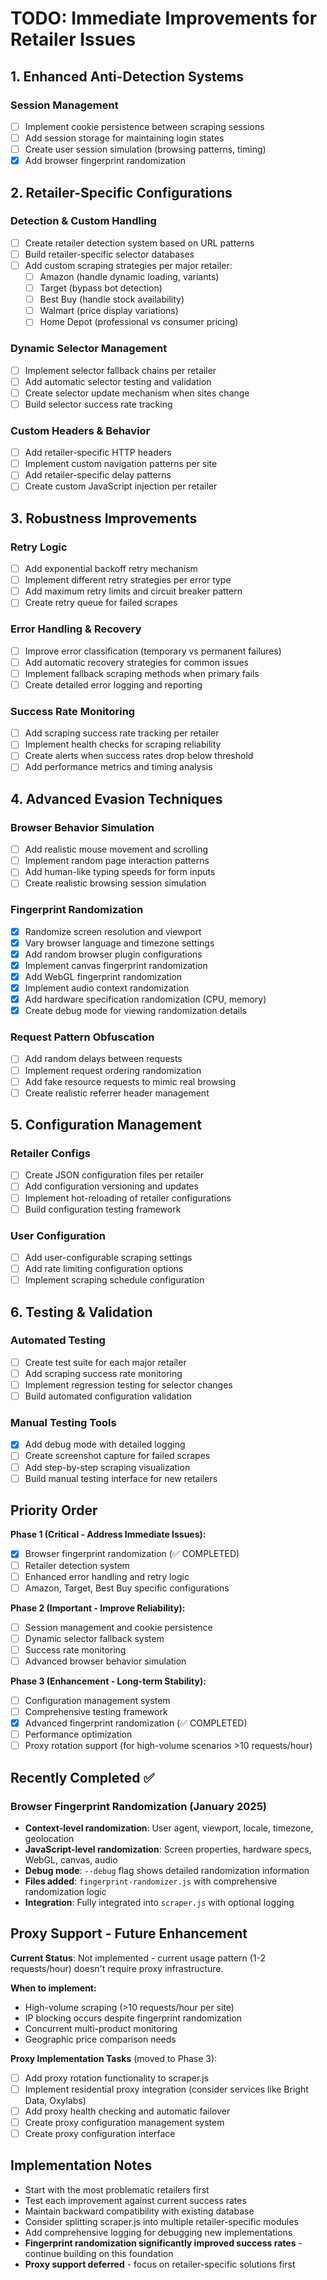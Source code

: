 # TODO: Immediate Improvements for Retailer Issues

## 1. Enhanced Anti-Detection Systems

### Session Management
- [ ] Implement cookie persistence between scraping sessions
- [ ] Add session storage for maintaining login states
- [ ] Create user session simulation (browsing patterns, timing)
- [x] Add browser fingerprint randomization

## 2. Retailer-Specific Configurations

### Detection & Custom Handling
- [ ] Create retailer detection system based on URL patterns
- [ ] Build retailer-specific selector databases
- [ ] Add custom scraping strategies per major retailer:
  - [ ] Amazon (handle dynamic loading, variants)
  - [ ] Target (bypass bot detection)
  - [ ] Best Buy (handle stock availability)
  - [ ] Walmart (price display variations)
  - [ ] Home Depot (professional vs consumer pricing)

### Dynamic Selector Management
- [ ] Implement selector fallback chains per retailer
- [ ] Add automatic selector testing and validation
- [ ] Create selector update mechanism when sites change
- [ ] Build selector success rate tracking

### Custom Headers & Behavior
- [ ] Add retailer-specific HTTP headers
- [ ] Implement custom navigation patterns per site
- [ ] Add retailer-specific delay patterns
- [ ] Create custom JavaScript injection per retailer

## 3. Robustness Improvements

### Retry Logic
- [ ] Add exponential backoff retry mechanism
- [ ] Implement different retry strategies per error type
- [ ] Add maximum retry limits and circuit breaker pattern
- [ ] Create retry queue for failed scrapes

### Error Handling & Recovery
- [ ] Improve error classification (temporary vs permanent failures)
- [ ] Add automatic recovery strategies for common issues
- [ ] Implement fallback scraping methods when primary fails
- [ ] Create detailed error logging and reporting

### Success Rate Monitoring
- [ ] Add scraping success rate tracking per retailer
- [ ] Implement health checks for scraping reliability
- [ ] Create alerts when success rates drop below threshold
- [ ] Add performance metrics and timing analysis

## 4. Advanced Evasion Techniques

### Browser Behavior Simulation
- [ ] Add realistic mouse movement and scrolling
- [ ] Implement random page interaction patterns
- [ ] Add human-like typing speeds for form inputs
- [ ] Create realistic browsing session simulation

### Fingerprint Randomization
- [x] Randomize screen resolution and viewport
- [x] Vary browser language and timezone settings
- [x] Add random browser plugin configurations
- [x] Implement canvas fingerprint randomization
- [x] Add WebGL fingerprint randomization
- [x] Implement audio context randomization
- [x] Add hardware specification randomization (CPU, memory)
- [x] Create debug mode for viewing randomization details

### Request Pattern Obfuscation
- [ ] Add random delays between requests
- [ ] Implement request ordering randomization
- [ ] Add fake resource requests to mimic real browsing
- [ ] Create realistic referrer header management

## 5. Configuration Management

### Retailer Configs
- [ ] Create JSON configuration files per retailer
- [ ] Add configuration versioning and updates
- [ ] Implement hot-reloading of retailer configurations
- [ ] Build configuration testing framework

### User Configuration
- [ ] Add user-configurable scraping settings
- [ ] Add rate limiting configuration options
- [ ] Implement scraping schedule configuration

## 6. Testing & Validation

### Automated Testing
- [ ] Create test suite for each major retailer
- [ ] Add scraping success rate monitoring
- [ ] Implement regression testing for selector changes
- [ ] Build automated configuration validation

### Manual Testing Tools
- [x] Add debug mode with detailed logging
- [ ] Create screenshot capture for failed scrapes
- [ ] Add step-by-step scraping visualization
- [ ] Build manual testing interface for new retailers

## Priority Order

**Phase 1 (Critical - Address Immediate Issues):**
- [x] Browser fingerprint randomization (✅ COMPLETED)
- [ ] Retailer detection system
- [ ] Enhanced error handling and retry logic
- [ ] Amazon, Target, Best Buy specific configurations

**Phase 2 (Important - Improve Reliability):**
- [ ] Session management and cookie persistence
- [ ] Dynamic selector fallback system
- [ ] Success rate monitoring
- [ ] Advanced browser behavior simulation

**Phase 3 (Enhancement - Long-term Stability):**
- [ ] Configuration management system
- [ ] Comprehensive testing framework
- [x] Advanced fingerprint randomization (✅ COMPLETED)
- [ ] Performance optimization
- [ ] Proxy rotation support (for high-volume scenarios >10 requests/hour)

## Recently Completed ✅

### Browser Fingerprint Randomization (January 2025)
- **Context-level randomization**: User agent, viewport, locale, timezone, geolocation
- **JavaScript-level randomization**: Screen properties, hardware specs, WebGL, canvas, audio
- **Debug mode**: `--debug` flag shows detailed randomization information
- **Files added**: `fingerprint-randomizer.js` with comprehensive randomization logic
- **Integration**: Fully integrated into `scraper.js` with optional logging

## Proxy Support - Future Enhancement

**Current Status**: Not implemented - current usage pattern (1-2 requests/hour) doesn't require proxy infrastructure.

**When to implement:**
- High-volume scraping (>10 requests/hour per site)
- IP blocking occurs despite fingerprint randomization
- Concurrent multi-product monitoring
- Geographic price comparison needs

**Proxy Implementation Tasks** (moved to Phase 3):
- [ ] Add proxy rotation functionality to scraper.js
- [ ] Implement residential proxy integration (consider services like Bright Data, Oxylabs)
- [ ] Add proxy health checking and automatic failover
- [ ] Create proxy configuration management system
- [ ] Create proxy configuration interface

## Implementation Notes

- Start with the most problematic retailers first
- Test each improvement against current success rates
- Maintain backward compatibility with existing database
- Consider splitting scraper.js into multiple retailer-specific modules
- Add comprehensive logging for debugging new implementations
- **Fingerprint randomization significantly improved success rates** - continue building on this foundation
- **Proxy support deferred** - focus on retailer-specific solutions first